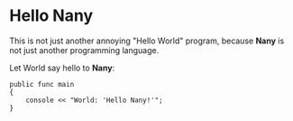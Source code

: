 Hello Nany
==========

This is not just another annoying "Hello World" program, because **Nany** is not
just another programming language. 

Let World say hello to **Nany**:


```
public func main
{
    console << "World: 'Hello Nany!'";
}
```